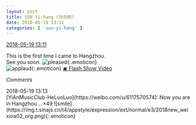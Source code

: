 ```yaml
---
layout: post
title: SUN Yi-hang (孙亦航)
date: 2018-05-19 13:11
categories: [ 'sun-yi-hang' ]
---
```


<div class="weibo-info">
  <a href="https://weibo.com/2565158051/GhmqefOMw">2018-05-19 13:11</a>
</div>

This is the first time I came to Hangzhou.  
See you soon. ![pleased](https://img.t.sinajs.cn/t4/appstyle/expression/ext/normal/33/2018new_xixi_org.png){:.emoticon}  
![applaud](https://img.t.sinajs.cn/t4/appstyle/expression/ext/normal/6e/2018new_guzhang_org.png){:.emoticon} [◉ Flash Show Video](https://www.miaopai.com/show/6nm~vvhW93l~bkg~lYQIU-pZOv7~dIxHOUz21A__.htm)

<!-- more -->

*Comments*

<div class="weibo-info">2018-05-19 13:13</div>
[YiAnMusicClub-HeLuoLuo](https://weibo.com/u/6117570574): Now you are in Hangzhou …×49 ![smile](https://img.t.sinajs.cn/t4/appstyle/expression/ext/normal/e3/2018new_weixioa02_org.png){:.emoticon}
